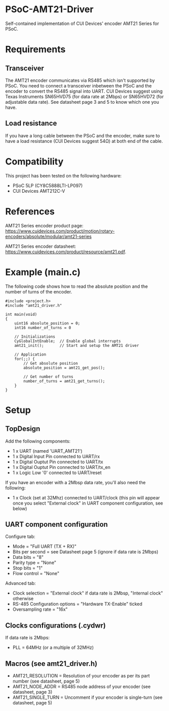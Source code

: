 # PSoC-AMT21-Driver
Self-contained implementation of CUI Devices' encoder AMT21 Series for PSoC.

# Requirements
## Transceiver
The AMT21 encoder communicates via RS485 which isn't supported by PSoC. You need to connect a transceiver inbetween the PSoC and the encoder to convert the RS485 signal into UART. CUI Devices suggest using Texas Instruments SN65HVD75 (for data rate at 2Mbps) or SN65HVD72 (for adjustable data rate). See datasheet page 3 and 5 to know which one you have.

## Load resistance
If you have a long cable between the PSoC and the encoder, make sure to have a load resistance (CUI Devices suggest 54Ω) at both end of the cable.

# Compatibility
This project has been tested on the following hardware:
* PSoC 5LP (CY8C5888LTI-LP097)
* CUI Devices AMT212C-V

# References
AMT21 Series encoder product page: https://www.cuidevices.com/product/motion/rotary-encoders/absolute/modular/amt21-series

AMT21 Series encoder datasheet: https://www.cuidevices.com/product/resource/amt21.pdf.

# Example (main.c)
The following code shows how to read the absolute position and the number of turns of the encoder.

    #include <project.h>
    #include "amt21_driver.h"
    
    int main(void)
    {
        uint16 absolute_position = 0;
        int16 number_of_turns = 0
        
        // Initializations
        CyGlobalIntEnable;  // Enable global interrupts
        amt21_init();       // Start and setup the AMT21 driver
        
        // Application
        for(;;) {
            // Get absolute position
            absolute_position = amt21_get_pos();
            
            // Get number of turns
            number_of_turns = amt21_get_turns();
        }
    }

# Setup
## TopDesign
Add the following components:
* 1 x UART (named 'UART_AMT21')
* 1 x Digital Input Pin connected to UART/rx
* 1 x Digital Ouptut Pin connected to UART/tx
* 1 x Digital Ouptut Pin connected to UART/tx_en
* 1 x Logic Low '0' connected to UART/reset

If you have an encoder with a 2Mbsp data rate, you'll also need the following:
* 1 x Clock (set at 32Mhz) connected to UART/clock (this pin will appear once you select "External clock" in UART component configuration, see below)

## UART component configuration
Configure tab:
* Mode = "Full UART (TX + RX)"
* Bits per second = see Datasheet page 5 (ignore if data rate is 2Mbps)
* Data bits = "8"
* Parity type = "None"
* Stop bits = "1"
* Flow control = "None"

Advanced tab:
* Clock selection = "External clock" if data rate is 2Mbsp, "Internal clock" otherwise
* RS-485 Configuration options = "Hardware TX-Enable" ticked
* Oversampling rate = "16x"

## Clocks configurations (.cydwr)
If data rate is 2Mbps:
* PLL = 64MHz (or a multiple of 32MHz)

## Macros (see amt21_driver.h)
* AMT21_RESOLUTION = Resolution of your encoder as per its part number (see datasheet, page 5)
* AMT21_NODE_ADDR = RS485 node address of your encoder (see datasheet, page 3)
* AMT21_SINGLE_TURN = Uncomment if your encoder is single-turn (see datasheet, page 5)
